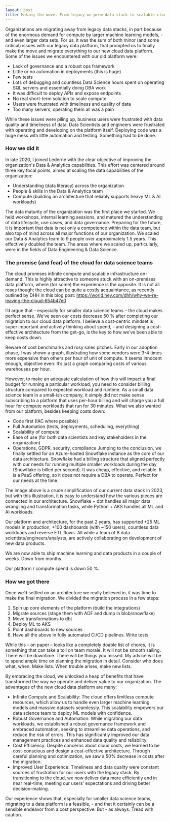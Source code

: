 ```yaml
---
layout: post
title: Making the move. From legacy on-prem data stack to scalable cloud data platform 
---
```


Organizations are migrating away from legacy data stacks, in part because of the enormous demand for compute by larger machine learning models, - and even larger data sets. 
For us, it was the sum of both minor (and some critical) issues with our legacy data platform, that prompted us to finally make the move and migrate everything to our new cloud data platform. Some of the issues we encountered with our old platform were:

*	Lack of governance and a robust ops framework
*	Little or no automation in deployments (this is huge)
*	Few tests
*	Lots of debugging and countless Data Science hours spent on operating SQL servers and essentially doing DBA work
*	It was difficult to deploy APIs and expose endpoints
*	No real short-term solution to scale compute 
*	Users were frustrated with timeliness and quality of data 
*	Too many servers, operating them all was a pain 

While these issues were piling up, business users were frustrated with data quality and timeliness of data. Data Scientists and engineers were frustrated with operating and developing on the platform itself. Deploying code was a huge mess with little automation and testing. Something had to be done.

### How we did it
In late 2020, I joined Lederne with the clear objective of improving the organization's Data & Analytics capabilities. This effort was centered around three key focal points, aimed at scaling the data capabilities of the organization:
*	Understanding (data literacy) across the organization
*	People & skills in the Data & Analytics team
*	Compute (building an architecture that reliably supports heavy ML & AI workloads)

The data maturity of the organization was the first place we started. We held workshops, internal learning sessions, and matured the understanding of data lifecycle, use cases, and data governance. Preparing for the future, it is important that data is not only a competence within the data team, but also top of mind across all major functions of our organization. 
We scaled our Data & Analytics team to 9 people over approximately 1.5 years. This effectively doubled the team. The areas where we scaled up, particularly, were in the fields of Data Engineering & Data Science.

### The promise (and fear) of the cloud for data science teams
The cloud promises infinite compute and scalable infrastructure on-demand. This is highly attractive to someone stuck with an on-premises data platform, where (for some) the experience is the opposite. It is not all roses though; the cloud can be quite a costly acquaintance, as recently outlined by DHH in this blog post: https://world.hey.com/dhh/why-we-re-leaving-the-cloud-654b47e0

I’d argue that – especially for smaller data science teams – the cloud makes perfect sense. We’ve seen our costs decrease 50 % after completing our migration to our cloud data platform. I believe a cost-centric mindset is super important and actively thinking about spend, - and designing a cost-effective architecture from the get-go, is the key to how we’ve been able to keep costs down. 

Beware of cost benchmarks and rosy sales pitches. Early in our adoption phase, I was shown a graph, illustrating how some vendors were 3-4 times more expensive than others per hour of unit of compute. It seems innocent enough, objective even. It’s just a graph comparing costs of various warehouses per hour.

However, to make an adequate calculation of how this will impact a final budget for running a particular workload, you need to consider billing structure compared to expected workload and runtime. As a small data science team in a small-ish company, it simply did not make sense subscribing to a platform that uses per-hour billing and will charge you a full hour for compute workloads that run for 30 minutes. 
What we also wanted from our platform, besides keeping costs down:
*	Code first (IAC where possible)
*	Full Automation (tests, deployments, scheduling, everything)
*	Scalability of compute
*	Ease of use (for both data scientists and key stakeholders in the organization)
*	Operations, GDPR, security, compliance
Jumping to the conclusion, we finally settled for an Azure-hosted Snowflake instance as the core of our data architecture. Snowflake had a billing structure that aligned perfectly with our needs for running multiple smaller workloads during the day (Snowflake is billed per second). It was cheap, effective, and reliable. It is a PaaS offering, so it does not require a DBA to operate. Perfect for our needs at the time.



The image above is a crude simplification of our current data stack in 2023, but with this illustration, it is easy to understand how the various pieces are connected in our architecture. Snowflake + dbt handles all major data wrangling and transformation tasks, while Python + AKS handles all ML and AI workloads.  

Our platform and architecture, for the past 2 years, has supported +25 ML models in production, +100 dashboards (with ~150 users), countless data workloads and reverse ETL flows. All while a team of 8 data scientists/engineers/analysts, are actively collaborating on development of new data products.

We are now able to ship machine learning and data products in a couple of weeks. Down from months. 

Our platform / compute spend is down 50 %.

### How we got there
Once we’d settled on an architecture we really believed in, it was time to make the final migration. We divided the migration process in a few steps:
1)	Spin up core elements of the platform (build the integrations)
2)	Migrate sources (stage them with ADF and dump in blob/snowflake)
3)	Move transformations to dbt
4)	Deploy ML to AKS
5)	Point dashboards to new sources
6)	Have all the above in fully automated CI/CD pipelines. Write tests

While this – on paper – looks like a completely doable list of chores, it is something that can take a toll on team morale. It will not be smooth sailing. There will be downtime. There will be things you missed. 
My advice will be to spend ample time on planning the migration in detail. Consider who does what, when. Make lists. When trouble arises, make new lists.

By embracing the cloud, we unlocked a heap of benefits that have transformed the way we operate and deliver value to our organization. The advantages of the new cloud data platform are many:

*	Infinite Compute and Scalability: The cloud offers limitless compute resources, which allow us to handle even larger machine learning models and massive datasets seamlessly. This scalability empowers our data science team to deploy ML models with confidence.
*	Robust Governance and Automation: While migrating our data workloads, we established a robust governance framework and embraced automation, seeking to streamline data operations, and reduce the risk of errors. This has significantly improved our data management practices and enhanced data quality and reliability.
*	Cost Efficiency: Despite concerns about cloud costs, we learned to be cost-conscious and design a cost-effective architecture. Through careful planning and optimization, we saw a 50% decrease in costs after the migration.
*	Improved User Experience: Timeliness and data quality were constant sources of frustration for our users with the legacy stack. By transitioning to the cloud, we now deliver data more efficiently and in near real-time, meeting our users' expectations and driving better decision-making.

Our experience shows that, especially for smaller data science teams, migrating to a data platform is a feasible, - and that it certainly can be a sensible endeavor from a cost perspective. But - as always. Tread with caution. 
